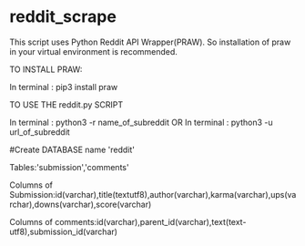 # reddit_scrape


This script uses Python Reddit API Wrapper(PRAW). So installation of praw in your virtual environment is recommended.

TO INSTALL PRAW:

In terminal : pip3 install praw

TO USE THE reddit.py SCRIPT

In terminal : python3 -r name_of_subreddit	OR
In terminal : python3 -u url_of_subreddit

#Create DATABASE name 'reddit'

Tables:'submission','comments'

Columns of Submission:id(varchar),title(textutf8),author(varchar),karma(varchar),ups(varchar),downs(varchar),score(varchar)

Columns of comments:id(varchar),parent_id(varchar),text(text-utf8),submission_id(varchar)

